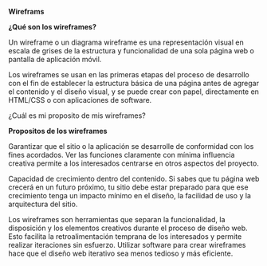 **Wireframs**

**¿Qué son los wireframes?**

Un wireframe o un diagrama wireframe es una representación visual en escala de grises de la estructura y funcionalidad de una sola página web o pantalla de aplicación móvil.

Los wireframes se usan en las primeras etapas del proceso de desarrollo con el fin de establecer la estructura básica de una página antes de agregar el contenido y el diseño visual, y se puede crear con papel, directamente en HTML/CSS o con aplicaciones de software. 

¿Cuál es mi proposito de mis wireframes?

**Propositos de los wireframes**

Garantizar que el sitio o la aplicación se desarrolle de conformidad con los fines acordados. Ver las funciones claramente con mínima influencia creativa permite a los interesados centrarse en otros aspectos del proyecto.

Capacidad de crecimiento dentro del contenido. Si sabes que tu página web crecerá en un futuro próximo, tu sitio debe estar preparado para que ese crecimiento tenga un impacto mínimo en el diseño, la facilidad de uso y la arquitectura del sitio.

Los wireframes son herramientas que separan la funcionalidad, la disposición y los elementos creativos durante el proceso de diseño web. Esto facilita la retroalimentación temprana de los interesados y permite realizar iteraciones sin esfuerzo.
Utilizar software para crear wireframes hace que el diseño web iterativo sea menos tedioso y más eficiente.






